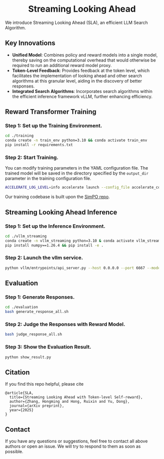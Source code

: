 <h1 align="center">
Streaming Looking Ahead
</h1>

We introduce Streaming Looking Ahead (SLA), an efficient LLM Search Algorithm.

## Key Innovations

- **Unified Model**: Combines policy and reward models into a single model, thereby saving on the computational overhead that would otherwise be required to run an additional reward model proxy.
- **Token-Level Feedback**: Provides feedback at the token level, which facilitates the implementation of looking ahead and other search algorithms at this granular level, aiding in the discovery of better responses.
- **Integrated Search Algorithms**: Incorporates search algorithms within the efficient inference framework vLLM, further enhancing efficiency.

## Reward Transformer Training

### Step 1: Set up the Training Environment.

```bash
cd ./training
conda create -n train_env python=3.10 && conda activate train_env
pip install -r requirements.txt
```

### Step 2: Start Training.

You can modify training parameters in the YAML configuration file. The trained model will be saved in the directory specified by the `output_dir` parameter in the training configuration file.

```bash
ACCELERATE_LOG_LEVEL=info accelerate launch --config_file accelerate_configs/deepspeed_zero3.yaml scripts/RT_run.py RT_training_configs/default.yaml
```

Our training codebase is built upon the [SimPO repo](https://github.com/princeton-nlp/SimPO).

## Streaming Looking Ahead Inference

### Step 1: Set up the Inference Environment.

```bash
cd ./vllm_streaming
conda create -n vllm_streaming python=3.10 & conda activate vllm_streaming
pip install numpy==1.26.4 && pip install -e .
```

### Step 2: Launch the vllm service.

```bash
python vllm/entrypoints/api_server.py --host 0.0.0.0 --port 6667 --model "<path to the model>"
```

## Evaluation

### Step 1: Generate Responses.

```bash
cd ./evaluation
bash generate_response_all.sh
```

### Step 2: Judge the Responses with Reward Model.

```bash
bash judge_response_all.sh
```

### Step 3: Show the Evaluation Result.

```bash
python show_result.py
```

## Citation

If you find this repo helpful, please cite

```
@article{SLA,
  title={Streaming Looking Ahead with Token-level Self-reward},
  author={Zhang, Hongming and Hong, Ruixin and Yu, Dong},
  journal={arXiv preprint},
  year={2025}
}
```

## Contact

If you have any questions or suggestions, feel free to contact all above authors or open an issue. We will try to respond to them as soon as possible.
